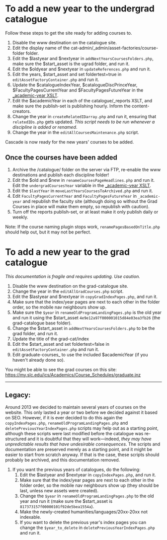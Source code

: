 # To add a new year to the undergrad catalogue

Follow these steps to get the site ready for adding courses to.

1. Disable the www destination on the catalogue site.
2. Edit the display name of the cat-admin/_admin/asset-factories/course-folder folder.
3. Edit the $lastyear and $nextyear in `addNextYearsCoursesFolders.php`, make sure the $start_asset is the ugrad folder, and run it.
4. Edit the $oldyear and $nextyear in `updateReferences.php` and run it.
5. Edit the years, $start_asset and set foldertest=true in `editAssetFactoryContainer.php` and run it.
6. Update the $catalogueIndexYear, $catalogueDiscPrinceYear, $FacultyPagesCurrentYear and $FacultyPagesFutureYear in the [_academic-year XSLT](https://cms.slc.edu:8443/entity/open.act?id=cc0aa4387f0000021c8ad4ac3f12f79b&type=format).
7. Edit the $academicYear in each of the catalogue/_reports XSLT, and make sure the publish-set is publishing hourly. Inform the content-creators.
8. Change the year in `createRelatedIDarray.php` and run it, ensuring that `relatedIDs.php` gets updated. *This script needs to be run whenever a discipline is added or renamed*.
9. Change the year in the `editAllCoursesMaintenance.php` script.

Cascade is now ready for the new years' courses to be added.

## Once the courses have been added

1. Archive the /catalogue/ folder on the server via FTP, re-enable the www destinations and publish each discipline folder!
2. Edit the $old and $new in `renameCoursesPageHeadlines.php` and run it. Edit the `undergradCoursesYear` variable in the [_academic-year XSLT](https://cms.slc.edu:8443/entity/open.act?id=cc0aa4387f0000021c8ad4ac3f12f79b&type=format&).
3. Edit the `$lastYear` in `moveLastYearsCoursesToArchived.php` and run it.
4. Edit `FacultyPagesCurrentYear` and `FacultyPagesFutureYear` in `_academic-year` and republish the faculty site (although doing so without the Grad Courses in place will make them empty, so republish with caution).
5. Turn off the reports publish-set, or at least make it only publish daily or weekly.

Note: If the course naming plugin stops work, `renamePagesBasedOnTitle.php` should help out, but it may not be perfect.

# To add a new year to the grad catalogue

*This documentation is fragile and requires updating. Use caution.*

1. Disable the www destination on the grad-catalogue site.
1. Change the year in the `editAllGradCourses.php` script.
1. Edit the $lastyear and $nextyear in `copyGradIndexPages.php`, and run it.
2. Make sure that the index/year pages are next to each other in the folder order, so the mobile nav neighbours show up.
3. Make sure the `$year` in `renameOldProgramLandingPages.php` is the old year and run it using the $start_asset `4e9e12a97f000001015d84e03ea3fb26` (the grad-catalogue base folder).
4. Change the $start_asset in `addNextYearsCoursesFolders.php` to be the grad folder, and run it.
5. Update the title of the grad-cat/index
6. Edit the $start_asset and set foldertest=false in `editAssetFactoryContainer.php` and run it.
7. Edit graduate-courses_ to use the included $academicYear (if you haven't already done so).

You might be able to see the grad courses on this site: https://my.slc.edu/ics/Academics/Course_Schedules/graduate.jnz

---

## Legacy:

Around 2013 we decided to maintain several years of courses on the website. This only lasted a year or two before we decided against it based on SEO. However, if it is ever decided to do this again the `copyIndexPages.php`, `renameOldProgramLandingPages.php` and `deletePreviousYearIndexPages.php` scripts may help out as a starting point, although these scripts were last modified before the catalogue was re-structured and it is doubtful that they will work—indeed, *they may have unpredictable results that have undesirable consequences*. The scripts and documentation are preserved merely as a starting point, and it might be easier to start from scratch anyway. If that is the case, these scripts should probably be archived, and this documentation removed.

1. If you want the previous years of catalogues, do the following:
    1. Edit the $lastyear and $nextyear in `copyIndexPages.php`, and run it.
    2. Make sure that the index/year pages are next to each other in the folder order, so the mobile nav neighbours show up (they should be last, unless new assets were created).
    3. Change the `$year` in `renameOldProgramLandingPages.php` to the old year and run it (make sure the $start_asset is `817373157f00000101f92de5bea1554a`).
    4. Make the newly-created humanities/languages/20xx-20xx not indexable.
    5. If you want to delete the previous year's index pages you can change the `$year_to_delete` in `deletePreviousYearIndexPages.php` and run it.